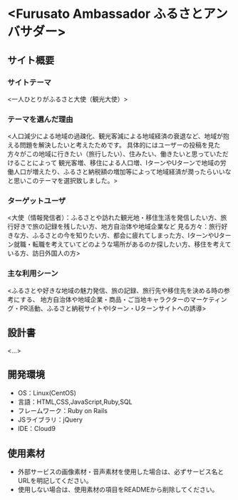 # <Furusato Ambassador ふるさとアンバサダー>

## サイト概要
### サイトテーマ
<一人ひとりがふるさと大使（観光大使）>

### テーマを選んだ理由
<人口減少による地域の過疎化、観光客減による地域経済の衰退など、地域が抱える問題を解決したいと考えたためです。
 具体的にはユーザーの投稿を見た方々がこの地域に行きたい（旅行したい）、住みたい、働きたいと思っていただけることによって
 観光客増、移住による人口増、IターンやUターンで地域の労働人口が増えたり、ふるさと納税額の増加等によって地域経済が潤ったらいいなと思いこのテーマを選択致しました。>

### ターゲットユーザ
<大使（情報発信者）：ふるさとや訪れた観光地・移住生活を発信したい方、旅行好きで旅の記録を残したい方、地方自治体や地域企業など
 見る方々：旅行好きな方、ふるさとの今を知りたい方、都会に疲れてしまった方、IターンやUターン就職・転職を考えていてどのような場所があるのか探したい方、移住を考えている方、訪日外国人の方>

### 主な利用シーン
<ふるさとや好きな地域の魅力発信、旅の記録、旅行先や移住先を決める時の参考にする、
 地方自治体や地域企業・商品・ご当地キャラクターのマーケティング・PR活動、ふるさと納税サイトやIターン・Uターンサイトへの誘導>

## 設計書
<...>

## 開発環境
- OS：Linux(CentOS)
- 言語：HTML,CSS,JavaScript,Ruby,SQL
- フレームワーク：Ruby on Rails
- JSライブラリ：jQuery
- IDE：Cloud9

## 使用素材
- 外部サービスの画像素材・音声素材を使用した場合は、必ずサービス名とURLを明記してください。
- 使用しない場合は、使用素材の項目をREADMEから削除してください。